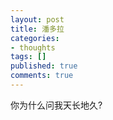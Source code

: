 ```yaml
---
layout: post
title: 潘多拉
categories:
- thoughts
tags: []
published: true
comments: true
---
```

<p>你为什么问我天长地久?</p>
